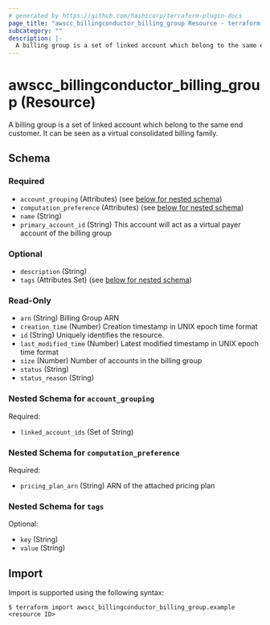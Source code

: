 ```yaml
---
# generated by https://github.com/hashicorp/terraform-plugin-docs
page_title: "awscc_billingconductor_billing_group Resource - terraform-provider-awscc"
subcategory: ""
description: |-
  A billing group is a set of linked account which belong to the same end customer. It can be seen as a virtual consolidated billing family.
---
```


# awscc_billingconductor_billing_group (Resource)

A billing group is a set of linked account which belong to the same end customer. It can be seen as a virtual consolidated billing family.



<!-- schema generated by tfplugindocs -->
## Schema

### Required

- `account_grouping` (Attributes) (see [below for nested schema](#nestedatt--account_grouping))
- `computation_preference` (Attributes) (see [below for nested schema](#nestedatt--computation_preference))
- `name` (String)
- `primary_account_id` (String) This account will act as a virtual payer account of the billing group

### Optional

- `description` (String)
- `tags` (Attributes Set) (see [below for nested schema](#nestedatt--tags))

### Read-Only

- `arn` (String) Billing Group ARN
- `creation_time` (Number) Creation timestamp in UNIX epoch time format
- `id` (String) Uniquely identifies the resource.
- `last_modified_time` (Number) Latest modified timestamp in UNIX epoch time format
- `size` (Number) Number of accounts in the billing group
- `status` (String)
- `status_reason` (String)

<a id="nestedatt--account_grouping"></a>
### Nested Schema for `account_grouping`

Required:

- `linked_account_ids` (Set of String)


<a id="nestedatt--computation_preference"></a>
### Nested Schema for `computation_preference`

Required:

- `pricing_plan_arn` (String) ARN of the attached pricing plan


<a id="nestedatt--tags"></a>
### Nested Schema for `tags`

Optional:

- `key` (String)
- `value` (String)

## Import

Import is supported using the following syntax:

```shell
$ terraform import awscc_billingconductor_billing_group.example <resource ID>
```
